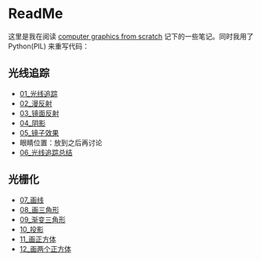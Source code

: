 # ReadMe

这里是我在阅读 [computer graphics from scratch](https://github.com/ggambetta/computer-graphics-from-scratch) 记下的一些笔记。同时我用了Python(PIL) 来重写代码：

## 光线追踪

- [01_光线追踪](pdf/01_光线追踪.pdf)
- [02_漫反射](pdf/02_漫反射.pdf)
- [03_镜面反射](pdf/03_镜面反射.pdf)
- [04_阴影](pdf/04_阴影.pdf)
- [05_镜子效果](pdf/05_镜子效果.pdf)
- 眼睛位置：放到之后再讨论
- [06_光线追踪总结](pdf/06_光线追踪总结.pdf)


## 光栅化

- [07_画线](pdf/07_画线.pdf)
- [08_画三角形](pdf/08_画三角形.pdf)
- [09_渐变三角形](pdf/09_渐变三角形.pdf)
- [10_投影](pdf/10_投影.pdf)
- [11_画正方体](pdf/11_画正方体.pdf)
- [12_画两个正方体](pdf/12_画两个正方体.pdf)